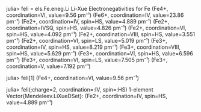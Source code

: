 julia> feli = els.Fe.eneg.Li
Li-Xue Electronegativities for Fe
    (Fe4+, coordination=VI, value=9.56 pm⁻¹)
    (Fe6+, coordination=IV, value=23.86 pm⁻¹)
    (Fe2+, coordination=IV, spin=HS, value=4.889 pm⁻¹)
    (Fe2+, coordination=IVSQ, spin=HS, value=4.826 pm⁻¹)
    (Fe2+, coordination=VI, spin=HS, value=4.092 pm⁻¹)
    (Fe2+, coordination=VIII, spin=HS, value=3.551 pm⁻¹)
    (Fe2+, coordination=VI, spin=LS, value=5.019 pm⁻¹)
    (Fe3+, coordination=IV, spin=HS, value=8.219 pm⁻¹)
    (Fe3+, coordination=VIII, spin=HS, value=5.629 pm⁻¹)
    (Fe3+, coordination=VI, spin=HS, value=6.596 pm⁻¹)
    (Fe3+, coordination=VI, spin=LS, value=7.505 pm⁻¹)
    (Fe3+, coordination=V, value=7.192 pm⁻¹)

julia> feli[1]
(Fe4+, coordination=VI, value=9.56 pm⁻¹)

julia> feli(;charge=2, coordination=:IV, spin=:HS)
1-element Vector{Mendeleev.LiXueDSet}:
 (Fe2+, coordination=IV, spin=HS, value=4.889 pm⁻¹)

